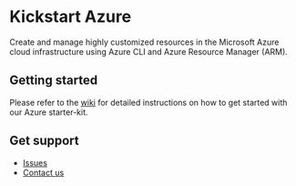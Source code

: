 # Kickstart Azure
Create and manage highly customized resources in the Microsoft Azure cloud infrastructure using Azure CLI and Azure Resource Manager (ARM).


## Getting started
Please refer to the [wiki](https://github.com/sloopstash/kickstart-azure/wiki) for detailed instructions on how to get started with our Azure starter-kit.


## Get support
- [Issues](https://github.com/sloopstash/kickstart-azure/issues)
- [Contact us](https://sloopstash.com/contact.html)

